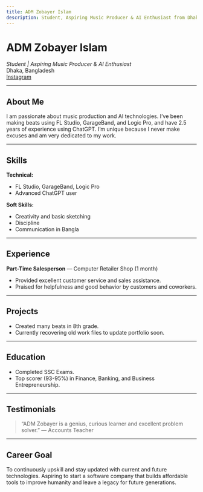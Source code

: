 ```yaml
---
title: ADM Zobayer Islam
description: Student, Aspiring Music Producer & AI Enthusiast from Dhaka, Bangladesh.
---
```


# ADM Zobayer Islam  
*Student | Aspiring Music Producer & AI Enthusiast*  
Dhaka, Bangladesh  
[Instagram](https://instagram.com/Adm_Zobayer)

---

## About Me  
I am passionate about music production and AI technologies. I’ve been making beats using FL Studio, GarageBand, and Logic Pro, and have 2.5 years of experience using ChatGPT. I’m unique because I never make excuses and am very dedicated to my work.

---

## Skills  

**Technical:**  
- FL Studio, GarageBand, Logic Pro  
- Advanced ChatGPT user  

**Soft Skills:**  
- Creativity and basic sketching  
- Discipline  
- Communication in Bangla  

---

## Experience  

**Part-Time Salesperson** — Computer Retailer Shop (1 month)  
- Provided excellent customer service and sales assistance.  
- Praised for helpfulness and good behavior by customers and coworkers.

---

## Projects  

- Created many beats in 8th grade.  
- Currently recovering old work files to update portfolio soon.

---

## Education  

- Completed SSC Exams.  
- Top scorer (93-95%) in Finance, Banking, and Business Entrepreneurship.

---

## Testimonials  

> “ADM Zobayer is a genius, curious learner and excellent problem solver.” — Accounts Teacher  

---

## Career Goal  

To continuously upskill and stay updated with current and future technologies. Aspiring to start a software company that builds affordable tools to improve humanity and leave a legacy for future generations.
